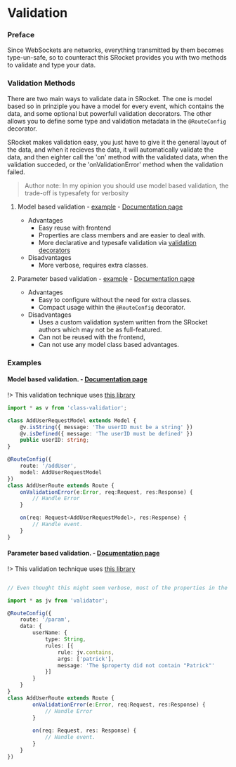 # Validation

### Preface

Since WebSockets are networks, everything transmitted by them becomes type-un-safe, so to counteract this
SRocket provides you with two methods to validate and type your data.

### Validation Methods

There are two main ways to validate data in SRocket. The one is model based so in prinziple you have a model
for every event, which contains the data, and some optional but powerfull validation decorators. The other
allows you to define some type and validation metadata in the ``` @RouteConfig ``` decorator.

SRocket makes validation easy, you just have to give it the general layout of the data, and when it recieves
the data, it will automatically validate the data, and then eighter call the 'on' method with the validated data, when the validation succeded, or the 'onValidationError' method when the validation failed.

> Author note: In my opinion you should use model based validation, the trade-off is typesafety for verbosity

1. Model based validation - [example](/validation?id=model-based-validation) - [Documentation page](/model-validation)
	- Advantages
		- Easy reuse with frontend
		- Properties are class members and are easier to deal with.
		- More declarative and typesafe validation via [validation decorators](https://www.npmjs.com/package/validator.ts)
	- Disadvantages
		- More verbose, requires extra classes.

2. Parameter based validation - [example](/validation?id=parameter-based-validation) - [Documentation page](/parameter-validation)
	- Advantages
		- Easy to configure without the need for extra classes.
		- Compact usage within the ``` @RouteConfig ``` decorator.
	- Disadvantages
		- Uses a custom validation system written from the SRocket authors which may not be as full-featured.
		- Can not be reused with the frontend,
		- Can not use any model class based advantages.

### Examples

#### Model based validation. - [Documentation page](/model-validation)

!> This validation technique uses [this library](https://github.com/typestack/class-validator)

```ts
import * as v from 'class-validatior';

class AddUserRequestModel extends Model {
	@v.isString({ message: 'The userID must be a string' })
	@v.isDefined({ message: 'The userID must be defined' })
	public userID: string;
}

@RouteConfig({
	route: '/addUser',
	model: AddUserRequestModel
})
class AddUserRoute extends Route {
	onValidationError(e:Error, req:Request, res:Response) {
		// Handle Error
	}

	on(req: Request<AddUserRequestModel>, res:Response) {
		// Handle event.
	}
}

```

#### Parameter based validation. - [Documentation page](/parameter-validation)

!> This validation technique uses [this library](https://github.com/chriso/validator.js)

```ts

// Even thought this might seem verbose, most of the properties in the data object are optional.

import * as jv from 'validator';

@RouteConfig({
	route: '/param',
	data: {
		userName: {
			type: String, 
			rules: [{
				rule: jv.contains,
				args: ['patrick'],
				message: 'The $property did not contain "Patrick"'
			}]
		}
	}
}
class AddUserRoute extends Route {
		onValidationError(e:Error, req:Request, res:Response) {
			// Handle Error
		}
		
		on(req: Request, res: Response) {
			// Handle event.
		}
	}
})
```